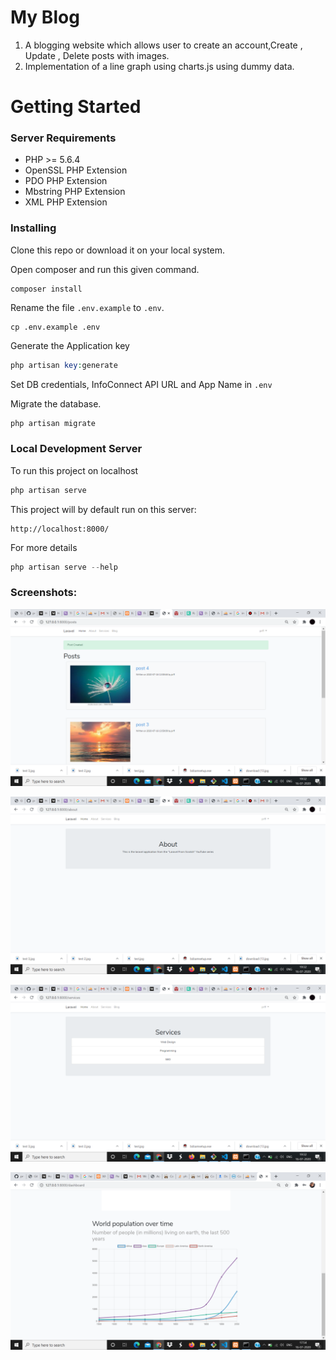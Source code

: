  # My Blog
1. A blogging website which allows user to create an account,Create , Update , Delete  posts with images.
2. Implementation of a line graph using charts.js using dummy data.
 
 # Getting Started

### Server Requirements
-   PHP >= 5.6.4
-   OpenSSL PHP Extension
-   PDO PHP Extension
-   Mbstring PHP Extension
-   XML PHP Extension

### Installing

Clone this repo or download it on your local system.

Open composer and run this given command.

```shell
composer install
```

Rename the file `.env.example` to `.env`.

```shell
cp .env.example .env
```

Generate the Application key

```php
php artisan key:generate
```

Set DB credentials, InfoConnect API URL and App Name in `.env`

Migrate the database.

```php
php artisan migrate
```

### Local Development Server

To run this project on localhost

```php
php artisan serve
```

This project will by default run on this server:

```
http://localhost:8000/
```

For more details
```php
php artisan serve --help
```

### Screenshots:

![alt text](https://github.com/pr-jli/lsapp/blob/master/screenshots/Screenshot%20(24).png)

![alt text](https://github.com/pr-jli/lsapp/blob/master/screenshots/Screenshot%20(26).png)

![alt text](https://github.com/pr-jli/lsapp/blob/master/screenshots/Screenshot%20(27).png)

![alt text](https://github.com/pr-jli/lsapp/blob/master/screenshots/Screenshot%20(23).png)
